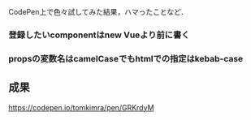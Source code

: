 CodePen上で色々試してみた結果，ハマったことなど．

### 登録したいcomponentはnew Vueより前に書く

### propsの変数名はcamelCaseでもhtmlでの指定はkebab-case

## 成果
https://codepen.io/tomkimra/pen/GRKrdyM

